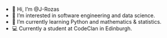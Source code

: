 - 👋 Hi, I’m @J-Rozas
- 👀 I’m interested in software engineering and data science.
- 🌱 I’m currently learning Python and mathematics & statistics.
- 💻 Currently a student at CodeClan in Edinburgh.

<!---
J-Rozas/J-Rozas is a ✨ special ✨ repository because its `README.md` (this file) appears on your GitHub profile.
You can click the Preview link to take a look at your changes.
--->
